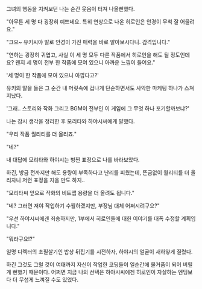 그녀의 행동을 지켜보던 나는 순간 웃음이 터져 나올뻔했다.

"아무튼 세 명 다 굉장히 예쁘네요. 특히 연상으로 나온 히로인은 안경이 무척 잘 어울려요."

"크으~ 유키씨야 말로 안경이 가진 매력을 바로 알아보시다니. 감격입니다."

"연하는 굉장히 귀엽고, 사실 이 세 명 모두 다른 작품에서 히로인을 해도 될 정도인데요? 왠지 세 명이 전부 한 작품에 모여 있으니 아까운 느낌이 들어요." 

'세 명이 한 작품에 모여 있으니 아깝다고?'

유키의 말을 들은 그 순간 내 머릿속에 겁나게 단순하면서도 사악한 마케팅 하나가 스쳐 지났다.

'그래.. 스토리와 작화 그리고 BGM이 전부인 이 게임에 그 무엇 하나 포기할까보냐?'

나는 잠시 생각을 정리한 후 모리타와 하야시씨에게 말했다.

"우리 작품 퀄리티를 더 올리죠."

"네?"

내 대답에 모리타와 하야시는 벙찐 표정으로 나를 바라보았다.

하긴, 방금 전까지만 해도 용량이 부족하다고 난리를 피웠는데, 뜬금없이 퀄리티를 더 올리자니 저런 표정을 지을 만도 하지.. 

"모리타씨 앞으로 작화의 비트맵 용량을 더 올려도 됩니다."

"네? 그러면 저야 작업하기 수월하겠지만, 부장님 대체 어쩌시려구요?"

"우선 하야시씨에겐 죄송하지만, 1부에서 히로인들에 대한 이야기를 대폭 수정할 계획입니다."

"뭐라구요!?"

일명 디렉터의 초필살기인 밥상 뒤집기를 시전하자, 하야시의 얼굴이 새하얗게 질렸다.

하긴 그것도 그럴 것이 여태까지 자신이 작업한 코딩들이 일순간에 물거품이 되어 버릴게 뻔했기 때문이다. 어쩌면 지금 나의 선택은 하야시씨에겐 히로인이 자살하는 엔딩보다 더 무섭게 느껴질 수도 있었다.